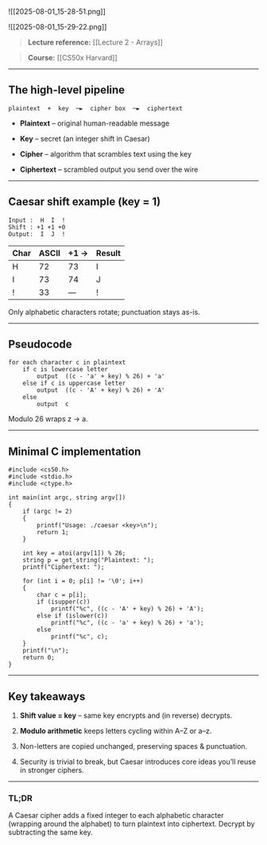 ![[2025-08-01_15-28-51.png]]

  ![[2025-08-01_15-29-22.png]]

> **Lecture reference:** [[Lecture 2 - Arrays]]

> **Course:** [[CS50x Harvard]]

---

## **The high-level pipeline**

```
plaintext  +  key  ─►  cipher box  ─►  ciphertext
```

- **Plaintext** – original human-readable message
    
- **Key** – secret (an integer shift in Caesar)
    
- **Cipher** – algorithm that scrambles text using the key
    
- **Ciphertext** – scrambled output you send over the wire
    

---

## **Caesar shift example (key = 1)**

```
Input :  H  I  ! 
Shift : +1 +1 +0
Output:  I  J  !
```

|**Char**|**ASCII**|**+1 →**|**Result**|
|---|---|---|---|
|H|72|73|I|
|I|73|74|J|
|!|33|—|!|

Only alphabetic characters rotate; punctuation stays as-is.

---

## **Pseudocode**

```
for each character c in plaintext
    if c is lowercase letter
        output  ((c - 'a' + key) % 26) + 'a'
    else if c is uppercase letter
        output  ((c - 'A' + key) % 26) + 'A'
    else
        output  c
```

Modulo 26 wraps z → a.

---

## **Minimal C implementation**

```
#include <cs50.h>
#include <stdio.h>
#include <ctype.h>

int main(int argc, string argv[])
{
    if (argc != 2)
    {
        printf("Usage: ./caesar <key>\n");
        return 1;
    }

    int key = atoi(argv[1]) % 26;
    string p = get_string("Plaintext: ");
    printf("Ciphertext: ");

    for (int i = 0; p[i] != '\0'; i++)
    {
        char c = p[i];
        if (isupper(c))
            printf("%c", ((c - 'A' + key) % 26) + 'A');
        else if (islower(c))
            printf("%c", ((c - 'a' + key) % 26) + 'a');
        else
            printf("%c", c);
    }
    printf("\n");
    return 0;
}
```

---

## **Key takeaways**

1. **Shift value = key** – same key encrypts and (in reverse) decrypts.
    
2. **Modulo arithmetic** keeps letters cycling within A–Z or a–z.
    
3. Non-letters are copied unchanged, preserving spaces & punctuation.
    
4. Security is trivial to break, but Caesar introduces core ideas you’ll reuse in stronger ciphers.
    

---

### **TL;DR**

  

A Caesar cipher adds a fixed integer to each alphabetic character (wrapping around the alphabet) to turn plaintext into ciphertext. Decrypt by subtracting the same key.